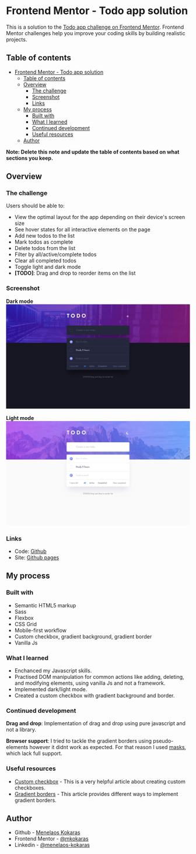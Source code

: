# Frontend Mentor - Todo app solution

This is a solution to the [Todo app challenge on Frontend Mentor](https://www.frontendmentor.io/challenges/todo-app-Su1_KokOW). Frontend Mentor challenges help you improve your coding skills by building realistic projects.

## Table of contents

- [Frontend Mentor - Todo app solution](#frontend-mentor---todo-app-solution)
  - [Table of contents](#table-of-contents)
  - [Overview](#overview)
    - [The challenge](#the-challenge)
    - [Screenshot](#screenshot)
    - [Links](#links)
  - [My process](#my-process)
    - [Built with](#built-with)
    - [What I learned](#what-i-learned)
    - [Continued development](#continued-development)
    - [Useful resources](#useful-resources)
  - [Author](#author)

**Note: Delete this note and update the table of contents based on what sections you keep.**

## Overview

### The challenge

Users should be able to:

- View the optimal layout for the app depending on their device's screen size
- See hover states for all interactive elements on the page
- Add new todos to the list
- Mark todos as complete
- Delete todos from the list
- Filter by all/active/complete todos
- Clear all completed todos
- Toggle light and dark mode
- **[TODO]**: Drag and drop to reorder items on the list

### Screenshot

**Dark mode**
![](./images/preview-dark.jpg)

**Light mode**
![](./images/preview-light.jpg)

### Links

- Code: [Github](https://github.com/mkokaras/single-page-design-portfolio)
- Site: [Github pages](https://mkokaras.github.io/single-page-design-portfolio/)

## My process

### Built with

- Semantic HTML5 markup
- Sass
- Flexbox
- CSS Grid
- Mobile-first workflow
- Custom checkbox, gradient background, gradient border
- Vanilla Js

### What I learned

- Enchanced my Javascript skills.
- Practised DOM manipulation for common actions like adding, deleting, and modifying elements, using vanilla Js and not a framework.
- Implemented dark/light mode.
- Created a custom checkbox with gradient background and border.

### Continued development

**Drag and drop**: Implementation of drag and drop using pure javascript and not a library.

**Browser support**: I tried to tackle the gradient borders using pseudo-elements however it didnt work as expected. For that reason I used [masks](https://caniuse.com/css-masks), which lack full support.

### Useful resources

- [Custom checkbox](https://moderncss.dev/pure-css-custom-checkbox-style/) - This is a very helpful article about creating custom checkboxes.
- [Gradient borders](https://nikitahl.com/gradient-border-css) - This article provides different ways to implement gradient borders.

## Author

- Github - [Menelaos Kokaras](https://github.com/mkokaras)
- Frontend Mentor - [@mkokaras](https://www.frontendmentor.io/profile/mkokaras)
- Linkedin - [@menelaos-kokaras](www.linkedin.com/in/menelaos-kokaras-9a6618235)
